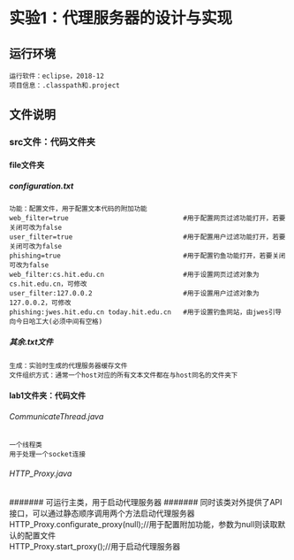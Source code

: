 # 实验1：代理服务器的设计与实现
## 运行环境
    运行软件：eclipse，2018-12  
    项目信息：.classpath和.project  
## 文件说明
### src文件：代码文件夹
#### file文件夹
##### configuration.txt
    功能：配置文件，用于配置文本代码的附加功能  
    web_filter=true                             #用于配置网页过滤功能打开，若要关闭可改为false  
    user_filter=true                            #用于配置用户过滤功能打开，若要关闭可改为false  
    phishing=true                               #用于配置钓鱼功能打开，若要关闭可改为false  
    web_filter:cs.hit.edu.cn                    #用于设置网页过滤对象为cs.hit.edu.cn，可修改  
    user_filter:127.0.0.2                       #用于设置用户过滤对象为127.0.0.2，可修改  
    phishing:jwes.hit.edu.cn today.hit.edu.cn   #用于设置钓鱼网站，由jwes引导向今日哈工大(必须中间有空格)  
##### 其余.txt文件
    生成：实验时生成的代理服务器缓存文件  
    文件组织方式：通常一个host对应的所有文本文件都在与host同名的文件夹下  
#### lab1文件夹：代码文件
###### CommunicateThread.java
    一个线程类  
    用于处理一个socket连接  
###### HTTP_Proxy.java
####### 可运行主类，用于启动代理服务器
####### 同时该类对外提供了API接口，可以通过静态顺序调用两个方法启动代理服务器
    HTTP_Proxy.configurate_proxy(null);//用于配置附加功能，参数为null则读取默认的配置文件  
    HTTP_Proxy.start_proxy();//用于启动代理服务器  